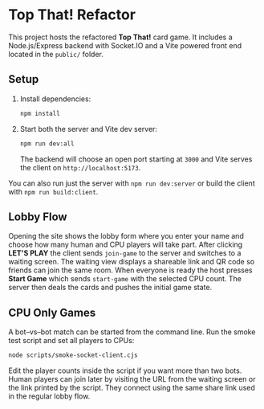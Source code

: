 # Top That! Refactor

This project hosts the refactored **Top That!** card game. It includes a Node.js/Express backend with Socket.IO and a Vite powered front end located in the `public/` folder.

## Setup

1. Install dependencies:
   ```bash
   npm install
   ```
2. Start both the server and Vite dev server:
   ```bash
   npm run dev:all
   ```
   The backend will choose an open port starting at `3000` and Vite serves the client on `http://localhost:5173`.

You can also run just the server with `npm run dev:server` or build the client with `npm run build:client`.

## Lobby Flow

Opening the site shows the lobby form where you enter your name and choose how many human and CPU players will take part. After clicking **LET'S PLAY** the client sends `join-game` to the server and switches to a waiting screen. The waiting view displays a shareable link and QR code so friends can join the same room. When everyone is ready the host presses **Start Game** which sends `start-game` with the selected CPU count. The server then deals the cards and pushes the initial game state.

## CPU Only Games

A bot–vs–bot match can be started from the command line. Run the smoke test script and set all players to CPUs:

```bash
node scripts/smoke-socket-client.cjs
```

Edit the player counts inside the script if you want more than two bots. Human players can join later by visiting the URL from the waiting screen or the link printed by the script. They connect using the same share link used in the regular lobby flow.
